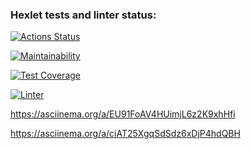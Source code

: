 ### Hexlet tests and linter status:
[![Actions Status](https://github.com/FedorPereverzev/python-project-lvl1/workflows/hexlet-check/badge.svg)](https://github.com/FedorPereverzev/python-project-lvl1/actions)

[![Maintainability](https://api.codeclimate.com/v1/badges/a99a88d28ad37a79dbf6/maintainability)](https://codeclimate.com/github/codeclimate/codeclimate/maintainability)

[![Test Coverage](https://api.codeclimate.com/v1/badges/a99a88d28ad37a79dbf6/test_coverage)](https://codeclimate.com/github/codeclimate/codeclimate/test_coverage)

[![Linter](https://github.com/FedorPereverzev/python-project-lvl1/actions/workflows/linter-check.yml/badge.svg)](https://github.com/FedorPereverzev/python-project-lvl1/actions)

https://asciinema.org/a/EU91FoAV4HUimjL6z2K9xhHfi

https://asciinema.org/a/ciAT25XgqSdSdz6xDjP4hdQBH
